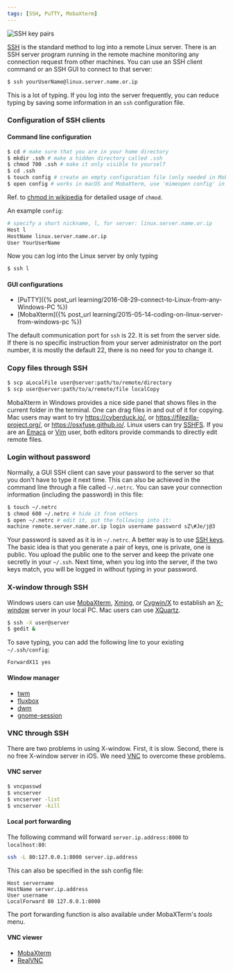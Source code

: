 ```yaml
---
tags: [SSH, PuTTY, MobaXterm]
---
```


![SSH key pairs](https://www.hostinger.com/tutorials/wp-content/uploads/sites/2/2017/07/asymmetric-encryption.jpg)

[SSH](https://en.wikipedia.org/wiki/Secure_Shell) is the standard method to log into a remote Linux server. There is an SSH server program running in the remote machine monitoring any connection request from other machines. You can use an SSH client command or an SSH GUI to connect to that server:

``` sh
$ ssh yourUserName@linux.server.name.or.ip
```

This is a lot of typing. If you log into the server frequently, you can reduce typing by saving some information in an `ssh` configuration file.

### Configuration of SSH clients

#### Command line configuration

``` sh
$ cd # make sure that you are in your home directory
$ mkdir .ssh # make a hidden directory called .ssh
$ chmod 700 .ssh # make it only visible to yourself
$ cd .ssh
$ touch config # create an empty configuration file (only needed in MobaXterm)
$ open config # works in macOS and MobaXterm, use 'mimeopen config' in Linux
```

Ref. to [chmod in wikipedia](https://en.wikipedia.org/wiki/Chmod) for detailed usage of `chmod`.

An example `config`:

```sh
# specify a short nickname, l, for server: linux.server.name.or.ip
Host l
HostName linux.server.name.or.ip
User YourUserName
```

Now you can log into the Linux server by only typing

``` sh
$ ssh l
```

#### GUI configurations

- [PuTTY]({% post_url learning/2016-08-29-connect-to-Linux-from-any-Windows-PC %})
- [MobaXterm]({% post_url learning/2015-05-14-coding-on-linux-server-from-windows-pc %})

The default communication port for `ssh` is 22. It is set from the server side. If there is no specific instruction from your server administrator on the port number, it is mostly the default 22, there is no need for you to change it.

### Copy files through SSH

``` sh
$ scp aLocalFile user@server:path/to/remote/directory
$ scp user@server:path/to/a/remote/file localCopy
```

MobaXterm in Windows provides a nice side panel that shows files in the current folder in the terminal. One can drag files in and out of it for copying. Mac users may want to try <https://cyberduck.io/>, or <https://filezilla-project.org/>, or <https://osxfuse.github.io/>. Linux users can try [SSHFS](https://wiki.archlinux.org/index.php/SSHFS). If you are an [Emacs][] or [Vim][] user, both editors provide commands to directly edit remote files.

[Emacs]: https://stackoverflow.com/questions/20624024/what-is-the-best-way-to-open-remote-files-with-emacs-and-ssh
[Vim]: https://unix.stackexchange.com/questions/202918/how-do-i-remotely-edit-files-via-ssh

### Login without password

Normally, a GUI SSH client can save your password to the server so that you don't have to type it next time. This can also be achieved in the command line through a file called `~/.netrc`. You can save your connection information (including the password) in this file:

``` sh
$ touch ~/.netrc
$ chmod 600 ~/.netrc # hide it from others
$ open ~/.netrc # edit it, put the following into it:
machine remote.server.name.or.ip login username password sZ\#Je/j@3
```

Your password is saved as it is in `~/.netrc`. A better way is to use [SSH keys](https://wiki.archlinux.org/index.php/SSH_keys). The basic idea is that you generate a pair of keys, one is private, one is public. You upload the public one to the server and keep the private one secretly in your `~/.ssh`. Next time, when you log into the server, if the two keys match, you will be logged in without typing in your password.

### X-window through SSH

Windows users can use [MobaXterm](https://mobaxterm.mobatek.net/), [Xming](http://www.straightrunning.com/XmingNotes/), or [Cygwin/X](https://x.cygwin.com/) to establish an [X-window](https://en.wikipedia.org/wiki/X_Window_System) server in your local PC. Mac users can use [XQuartz](https://www.xquartz.org/).

``` sh
$ ssh -X user@server
$ gedit &
```

To save typing, you can add the following line to your existing `~/.ssh/config`:

```
ForwardX11 yes
```

#### Window manager

- [twm](https://en.wikipedia.org/wiki/Twm)
- [fluxbox](https://en.wikipedia.org/wiki/Fluxbox)
- [dwm](http://dwm.suckless.org/)
- [gnome-session](http://manpages.ubuntu.com/manpages/trusty/man1/gnome-session.1.html)

### VNC through SSH

There are two problems in using X-window. First, it is slow. Second, there is no free X-window server in iOS. We need [VNC][] to overcome these problems.

[VNC]: https://en.wikipedia.org/wiki/Virtual_Network_Computing

#### VNC server

```sh
$ vncpasswd
$ vncserver
$ vncserver -list
$ vncserver -kill
```

#### Local port forwarding

The following command will forward `server.ip.address:8000` to `localhost:80`:

~~~sh
ssh -L 80:127.0.0.1:8000 server.ip.address
~~~

This can also be specified in the ssh config file:

~~~
Host servername
HostName server.ip.address
User username
LocalForward 80 127.0.0.1:8000
~~~

The port forwarding function is also available under MobaXTerm's *tools* menu.

#### VNC viewer

- [MobaXterm](https://blog.mobatek.net/post/ssh-tunnels-and-port-forwarding/)
- [RealVNC](https://www.realvnc.com/en/connect/download/viewer/)
